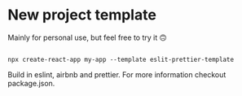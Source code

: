 # New project template

Mainly for personal use, but feel free to try it  🙃

```

npx create-react-app my-app --template eslit-prettier-template

```


Build in eslint, airbnb and prettier. For more information checkout package.json.
